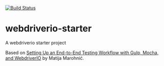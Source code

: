 [![Build Status](https://travis-ci.org/pmros/webdriverio-starter.svg?branch=master)](https://travis-ci.org/pmros/webdriverio-starter)

# webdriverio-starter
A webdriverio starter project

Based on [Setting Up an End-to-End Testing Workflow with Gulp, Mocha, and WebdriverIO](https://semaphoreci.com/community/tutorials/setting-up-an-end-to-end-testing-workflow-with-gulp-mocha-and-webdriverio) by Matija Marohnić.
